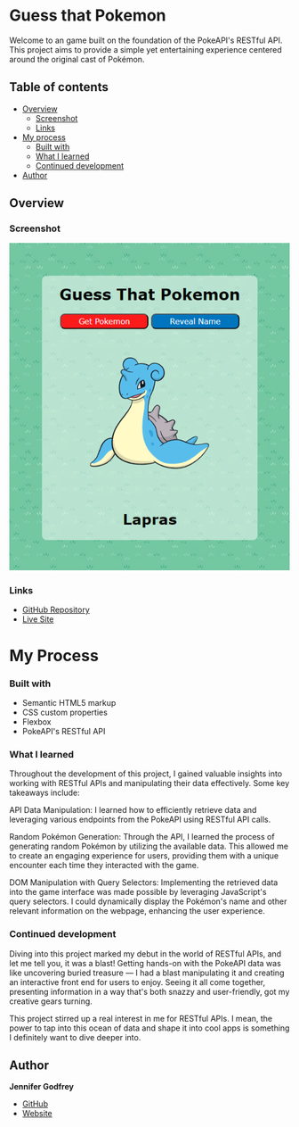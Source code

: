# Guess that Pokemon

Welcome to an game built on the foundation of the PokeAPI's RESTful API. This project aims to provide a simple yet entertaining experience centered around the original cast of Pokémon.

## Table of contents

- [Overview](#overview)
  - [Screenshot](#screenshot)
  - [Links](#links)
- [My process](#my-process)
  - [Built with](#built-with)
  - [What I learned](#what-i-learned)
  - [Continued development](#continued-development)
- [Author](#author)

## Overview

### Screenshot

![](/img/pokemon.png)

### Links
- [GitHub Repository]()
- [Live Site]()

# My Process

### Built with

  - Semantic HTML5 markup
  - CSS custom properties
  - Flexbox
  - PokeAPI's RESTful API

### What I learned

  Throughout the development of this project, I gained valuable insights into working with RESTful APIs and manipulating their data effectively. Some key takeaways include:

  API Data Manipulation: I learned how to efficiently retrieve data and leveraging various endpoints from the PokeAPI using RESTful API calls.

  Random Pokémon Generation: Through the API, I learned the process of generating random Pokémon by utilizing the available data. This allowed me to create an engaging experience for users, providing them with a unique encounter each time they interacted with the game.

  DOM Manipulation with Query Selectors: Implementing the retrieved data into the game interface was made possible by leveraging JavaScript's query selectors. I could dynamically display the Pokémon's name and other relevant information on the webpage, enhancing the user experience.


### Continued development

Diving into this project marked my debut in the world of RESTful APIs, and let me tell you, it was a blast! Getting hands-on with the PokeAPI data was like uncovering buried treasure — I had a blast manipulating it and creating an interactive front end for users to enjoy. Seeing it all come together, presenting information in a way that's both snazzy and user-friendly, got my creative gears turning. 

This project stirred up a real interest in me for RESTful APIs. I mean, the power to tap into this ocean of data and shape it into cool apps is something I definitely want to dive deeper into.

## Author
**Jennifer Godfrey**
- [GitHub](https://github.com/jenieg)
- [Website](https://jenie.netlify.app/)
